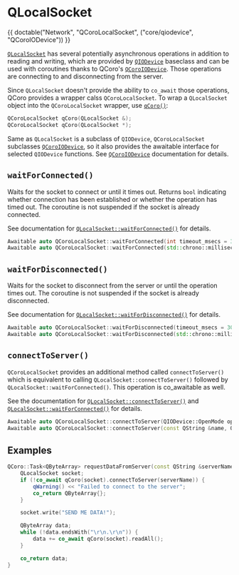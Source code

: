 <!--
SPDX-FileCopyrightText: 2022 Daniel Vrátil <dvratil@kde.org>

SPDX-License-Identifier: GFDL-1.3-or-later
-->

# QLocalSocket

{{ doctable("Network", "QCoroLocalSocket", ("core/qiodevice", "QCoroIODevice")) }}

[`QLocalSocket`][qtdoc-qlocalsocket] has several potentially asynchronous operations
in addition to reading and writing, which are provided by [`QIODevice`][qtdoc-qiodevice]
baseclass and can be used with coroutines thanks to QCoro's [`QCoroIODevice`][qcoro-qcoroiodevice].
Those operations are connecting to and disconnecting from the server.

Since `QLocalSocket` doesn't provide the ability to `co_await` those operations, QCoro provides
 a wrapper calss `QCoroLocalSocket`. To wrap a `QLocalSocket` object into the `QCoroLocalSocket`
 wrapper, use [`qCoro()`][qcoro-coro]:

```cpp
QCoroLocalSocket qCoro(QLocalSocket &);
QCoroLocalSocket qCoro(QLocalSocket *);
```

Same as `QLocalSocket` is a subclass of `QIODevice`, `QCoroLocalSocket` subclasses
[`QCoroIODevice`][qcoro-qcoroiodevice], so it also provides the awaitable interface for selected
`QIODevice` functions. See [`QCoroIODevice`][qcoro-qcoroiodevice] documentation for details.

## `waitForConnected()`

Waits for the socket to connect or until it times out. Returns `bool` indicating whether
connection has been established or whether the operation has timed out. The coroutine
is not suspended if the socket is already connected.

See documentation for [`QLocalSocket::waitForConnected()`][qtdoc-qlocalsocket-waitForConnected]
for details.

```cpp
Awaitable auto QCoroLocalSocket::waitForConnected(int timeout_msecs = 30'000);
Awaitable auto QCoroLocalSocket::waitForConnected(std::chrono::milliseconds timeout);
```

## `waitForDisconnected()`

Waits for the socket to disconnect from the server or until the operation times out.
The coroutine is not suspended if the socket is already disconnected.

See documentation for [`QLocalSocket::waitForDisconnected()`][qtdoc-qlocalsocket-waitForDisconnected]
for details.

```cpp
Awaitable auto QCoroLocalSocket::waitForDisconnected(timeout_msecs = 30'000);
Awaitable auto QCoroLocalSocket::waitForDisconnected(std::chrono::milliseconds timeout);
```

## `connectToServer()`

`QCoroLocalSocket` provides an additional method called `connectToServer()` which is equivalent
to calling `QLocalSocket::connectToServer()` followed by `QLocalSocket::waitForConnected()`. This
operation is co_awaitable as well.

See the documentation for [`QLocalSocket::connectToServer()`][qtdoc-qlocalsocket-connectToServer] and
[`QLocalSocket::waitForConnected()`][qtdoc-qlocalsocket-waitForConnected] for details.

```cpp
Awaitable auto QCoroLocalSocket::connectToServer(QIODevice::OpenMode openMode = QIODevice::ReadOnly);
Awaitable auto QCoroLocalSocket::connectToServer(const QString &name, QIODevice::OpenMode openMode = QIODevice::ReadOnly);
```

## Examples

```cpp
QCoro::Task<QByteArray> requestDataFromServer(const QString &serverName) {
    QLocalSocket socket;
    if (!co_await qCoro(socket).connectToServer(serverName)) {
        qWarning() << "Failed to connect to the server";
        co_return QByteArray{};
    }

    socket.write("SEND ME DATA!");

    QByteArray data;
    while (!data.endsWith("\r\n.\r\n")) {
        data += co_await qCoro(socket).readAll();
    }

    co_return data;
}
```


[qtdoc-qiodevice]: https://doc.qt.io/qt-5/qiodevice.html
[qtdoc-qlocalsocket]: https://doc.qt.io/qt-5/qlocalsocket.html
[qtdoc-qlocalsocket-connectToServer]: https://doc.qt.io/qt-5/qlocalsocket.html#connectToServer
[qtdoc-qlocalsocket-waitForConnected]: https://doc.qt.io/qt-5/qlocalsocket.html#waitForConnected
[qtdoc-qlocalsocket-waitForDisconnected]: https://doc.qt.io/qt-5/qlocalsocket.html#waitForDisconnected
[qcoro-coro]: ../coro/coro.md
[qcoro-qcoroiodevice]: ../core/qiodevice.md
